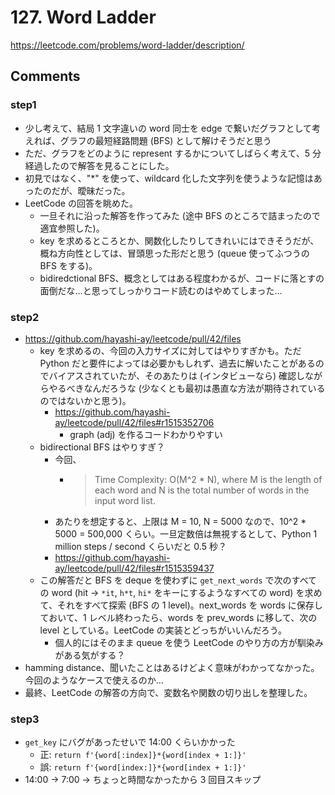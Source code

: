 # 127. Word Ladder

https://leetcode.com/problems/word-ladder/description/

## Comments

### step1

*   少し考えて、結局 1 文字違いの word 同士を edge で繋いだグラフとして考えれば、グラフの最短経路問題 (BFS) として解けそうだと思う
*   ただ、グラフをどのように represent するかについてしばらく考えて、5 分経過したので解答を見ることにした。
*   初見ではなく、"*" を使って、wildcard 化した文字列を使うような記憶はあったのだが、曖昧だった。
*   LeetCode の回答を眺めた。
    *   一旦それに沿った解答を作ってみた (途中 BFS のところで詰まったので適宜参照した)。
    *   key を求めるところとか、関数化したりしてきれいにはできそうだが、概ね方向性としては、冒頭思った形だと思う (queue 使ってふつうの BFS をする)。
    *   bidiredctional BFS、概念としてはある程度わかるが、コードに落とすの面倒だな…と思ってしっかりコード読むのはやめてしまった…

### step2

*   https://github.com/hayashi-ay/leetcode/pull/42/files
    *   key を求めるの、今回の入力サイズに対してはやりすぎかも。ただ Python だと要件によっては必要かもしれず、過去に解いたことがあるのでバイアスされていたが、そのあたりは (インタビューなら) 確認しながらやるべきなんだろうな (少なくとも最初は愚直な方法が期待されているのではないかと思う)。
        *   https://github.com/hayashi-ay/leetcode/pull/42/files#r1515352706
            *   graph (adj) を作るコードわかりやすい
    *   bidirectional BFS はやりすぎ？
        *   今回、
            *   > Time Complexity: O(M^2  * N), where M is the length of each word and N is the total number of words in the input word list.
        *   あたりを想定すると、上限は M = 10, N = 5000 なので、10^2 * 5000 = 500,000 くらい。一旦定数倍は無視するとして、Python 1 million steps / second くらいだと 0.5 秒？
        *   https://github.com/hayashi-ay/leetcode/pull/42/files#r1515359437
    *   この解答だと BFS を deque を使わずに `get_next_words` で次のすべての word (hit -> `*it`, `h*t`, `hi*` をキーにするようなすべての word) を求めて、それをすべて探索 (BFS の 1 level)。next_words を words に保存しておいて、1 レベル終わったら、words を prev_words に移して、次の level としている。LeetCode の実装とどっちがいいんだろう。
        *   個人的にはそのまま queue を使う LeetCode のやり方の方が馴染みがある気がする？
*   hamming distance、聞いたことはあるけどよく意味がわかってなかった。今回のようなケースで使えるのか…
*   最終、LeetCode の解答の方向で、変数名や関数の切り出しを整理した。

### step3

*   `get_key` にバグがあったせいで 14:00 くらいかかった
    *   正: `return f'{word[:index]}*{word[index + 1:]}'`
    *   誤: `return f'{word[index:]}*{word[index + 1:]}'`
*   14:00 -> 7:00 -> ちょっと時間なかったから 3 回目スキップ

